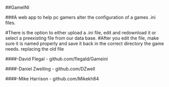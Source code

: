  ##GameINI


###A web app to help pc gamers alter the configuration of a games .ini files.

#There is the option to either upload a .ini file, edit and redownload it or select a preexisting file from our data base.
#After you edit the file, make sure it is named properly and save it back in the correct directory the game needs. replacing the old file



####-David Flegal - github.com/flegald/Gameini

####-Daniel Zwelling - github.com/DZwell

####-Mike Harrison - github.com/Mikekh84
